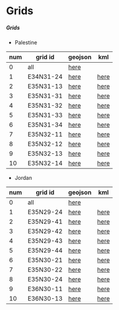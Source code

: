 # Grids

##### Grids

* Palestine

|num | grid id | geojson | kml |
|---|---------|---------|-----|
| 0 | all     |  [here](https://github.com/eamena-project/eamena-arches-dev/blob/main/training/2023/grids/palestine/all.geojson) |     |
| 1 | E34N31-24 |  [here](https://github.com/eamena-project/eamena-arches-dev/blob/main/training/2023/grids/palestine/E34N31-24.geojson) | [here](https://github.com/eamena-project/eamena-arches-dev/blob/main/training/2023/grids/palestine/E34N31-24.kml)  |
| 2 | E35N31-13 |  [here](https://github.com/eamena-project/eamena-arches-dev/blob/main/training/2023/grids/palestine/E35N31-13.geojson) | [here](https://github.com/eamena-project/eamena-arches-dev/blob/main/training/2023/grids/palestine/E35N31-13.kml)  |
| 3 | E35N31-31 |  [here](https://github.com/eamena-project/eamena-arches-dev/blob/main/training/2023/grids/palestine/E35N31-31.geojson) | [here](https://github.com/eamena-project/eamena-arches-dev/blob/main/training/2023/grids/palestine/E35N31-31.kml)  |
| 4 | E35N31-32 |  [here](https://github.com/eamena-project/eamena-arches-dev/blob/main/training/2023/grids/palestine/E35N31-32.geojson) | [here](https://github.com/eamena-project/eamena-arches-dev/blob/main/training/2023/grids/palestine/E35N31-32.kml)  |
| 5 | E35N31-33 |  [here](https://github.com/eamena-project/eamena-arches-dev/blob/main/training/2023/grids/palestine/E35N31-33.geojson) | [here](https://github.com/eamena-project/eamena-arches-dev/blob/main/training/2023/grids/palestine/E35N31-33.kml)  |
| 6 | E35N31-34 |  [here](https://github.com/eamena-project/eamena-arches-dev/blob/main/training/2023/grids/palestine/E35N31-34.geojson) | [here](https://github.com/eamena-project/eamena-arches-dev/blob/main/training/2023/grids/palestine/E35N31-34.kml)  |
| 7 | E35N32-11 |  [here](https://github.com/eamena-project/eamena-arches-dev/blob/main/training/2023/grids/palestine/E35N32-11.geojson) | [here](https://github.com/eamena-project/eamena-arches-dev/blob/main/training/2023/grids/palestine/E35N32-11.kml)  |
| 8 | E35N32-12 |  [here](https://github.com/eamena-project/eamena-arches-dev/blob/main/training/2023/grids/palestine/E35N32-12.geojson) | [here](https://github.com/eamena-project/eamena-arches-dev/blob/main/training/2023/grids/palestine/E35N32-12.kml)  |
| 9 | E35N32-13 |  [here](https://github.com/eamena-project/eamena-arches-dev/blob/main/training/2023/grids/palestine/E35N32-13.geojson) | [here](https://github.com/eamena-project/eamena-arches-dev/blob/main/training/2023/grids/palestine/E35N32-13.kml)  |
| 10 | E35N32-14 |  [here](https://github.com/eamena-project/eamena-arches-dev/blob/main/training/2023/grids/palestine/E35N32-14.geojson) | [here](https://github.com/eamena-project/eamena-arches-dev/blob/main/training/2023/grids/palestine/E35N32-14.kml)  |

* Jordan

|num | grid id | geojson | kml |
|---|---------|---------|-----|
| 0 | all     |  [here](https://github.com/eamena-project/eamena-arches-dev/blob/main/training/2023/grids/jordan/all.geojson) |     |
| 1 | E35N29-24 |  [here](https://github.com/eamena-project/eamena-arches-dev/blob/main/training/2023/grids/jordan/E35N29-24.geojson) | [here](https://github.com/eamena-project/eamena-arches-dev/blob/main/training/2023/grids/palestine/E35N29-24.kml)  |
| 2 | E35N29-41 |  [here](https://github.com/eamena-project/eamena-arches-dev/blob/main/training/2023/grids/jordan/E35N29-41.geojson) | [here](https://github.com/eamena-project/eamena-arches-dev/blob/main/training/2023/grids/palestine/E35N29-41.kml)  |
| 3 | E35N29-42 |  [here](https://github.com/eamena-project/eamena-arches-dev/blob/main/training/2023/grids/jordan/E35N29-42.geojson) | [here](https://github.com/eamena-project/eamena-arches-dev/blob/main/training/2023/grids/palestine/E35N29-42.kml)  |
| 4 | E35N29-43 |  [here](https://github.com/eamena-project/eamena-arches-dev/blob/main/training/2023/grids/jordan/E35N29-43.geojson) | [here](https://github.com/eamena-project/eamena-arches-dev/blob/main/training/2023/grids/palestine/E35N29-43.kml)  |
| 5 | E35N29-44 |  [here](https://github.com/eamena-project/eamena-arches-dev/blob/main/training/2023/grids/jordan/E35N29-44.geojson) | [here](https://github.com/eamena-project/eamena-arches-dev/blob/main/training/2023/grids/palestine/E35N29-44.kml)  |
| 6 | E35N30-21 |  [here](https://github.com/eamena-project/eamena-arches-dev/blob/main/training/2023/grids/jordan/E35N30-21.geojson) | [here](https://github.com/eamena-project/eamena-arches-dev/blob/main/training/2023/grids/palestine/E35N30-21.kml)  |
| 7 | E35N30-22 |  [here](https://github.com/eamena-project/eamena-arches-dev/blob/main/training/2023/grids/jordan/E35N30-22.geojson) | [here](https://github.com/eamena-project/eamena-arches-dev/blob/main/training/2023/grids/palestine/E35N30-22.kml)  |
| 8 | E35N30-24 |  [here](https://github.com/eamena-project/eamena-arches-dev/blob/main/training/2023/grids/jordan/E35N30-24.geojson) | [here](https://github.com/eamena-project/eamena-arches-dev/blob/main/training/2023/grids/palestine/E35N30-24.kml)  |
| 9 | E36N30-11 |  [here](https://github.com/eamena-project/eamena-arches-dev/blob/main/training/2023/grids/jordan/E36N30-11.geojson) | [here](https://github.com/eamena-project/eamena-arches-dev/blob/main/training/2023/grids/palestine/E36N30-11.kml)  |
| 10 | E36N30-13 |  [here](https://github.com/eamena-project/eamena-arches-dev/blob/main/training/2023/grids/jordan/E36N30-13.geojson) | [here](https://github.com/eamena-project/eamena-arches-dev/blob/main/training/2023/grids/palestine/E36N30-13.kml)  |